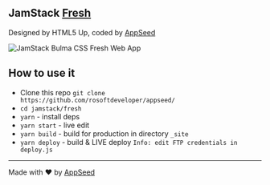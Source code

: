 ## JamStack [Fresh](https://bulma-css-fresh.appseed.us)
Designed by HTML5 Up, coded by [AppSeed](https://appseed.us) 

![JamStack Bulma CSS Fresh Web App](https://static.appseed.us/misc/jamstack-bulma-css-fresh-webapp.jpg)

## How to use it
- Clone this repo `git clone https://github.com/rosoftdeveloper/appseed/`
- `cd jamstack/fresh`
- `yarn` - install deps
- `yarn start` - live edit
- `yarn build` - build for production in directory `_site`
- `yarn deploy` - build & LIVE deploy `Info: edit FTP credentials in deploy.js `

---
Made with ♥ by [AppSeed](https://appseed.us?ref=github)
